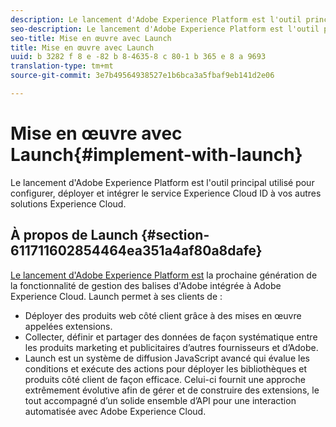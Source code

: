 ```yaml
---
description: Le lancement d'Adobe Experience Platform est l'outil principal utilisé pour configurer, déployer et intégrer le service Experience Cloud ID à vos autres solutions Experience Cloud.
seo-description: Le lancement d'Adobe Experience Platform est l'outil principal utilisé pour configurer, déployer et intégrer le service Experience Cloud ID à vos autres solutions Experience Cloud.
seo-title: Mise en œuvre avec Launch
title: Mise en œuvre avec Launch
uuid: b 3282 f 8 e -82 b 8-4635-8 c 80-1 b 365 e 8 a 9693
translation-type: tm+mt
source-git-commit: 3e7b49564938527e1b6bca3a5fbaf9eb141d2e06

---
```



# Mise en œuvre avec Launch{#implement-with-launch}

Le lancement d&#39;Adobe Experience Platform est l&#39;outil principal utilisé pour configurer, déployer et intégrer le service Experience Cloud ID à vos autres solutions Experience Cloud.

## À propos de Launch {#section-611711602854464ea351a4af80a8dafe}

[Le lancement d&#39;Adobe Experience Platform est](https://docs.adobelaunch.com/) la prochaine génération de la fonctionnalité de gestion des balises d&#39;Adobe intégrée à Adobe Experience Cloud. Launch permet à ses clients de :

* Déployer des produits web côté client grâce à des mises en œuvre appelées extensions.
* Collecter, définir et partager des données de façon systématique entre les produits marketing et publicitaires d’autres fournisseurs et d’Adobe.
* Launch est un système de diffusion JavaScript avancé qui évalue les conditions et exécute des actions pour déployer les bibliothèques et produits côté client de façon efficace. Celui-ci fournit une approche extrêmement évolutive afin de gérer et de construire des extensions, le tout accompagné d’un solide ensemble d’API pour une interaction automatisée avec Adobe Experience Cloud.

